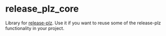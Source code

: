 # release_plz_core

Library for [release-plz](https://crates.io/crates/release-plz).
Use it if you want to reuse some of the release-plz functionality in your project.
